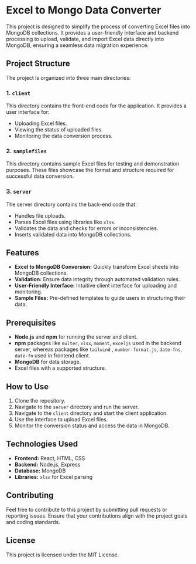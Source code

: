 # Excel to Mongo Data Converter

This project is designed to simplify the process of converting Excel files into MongoDB collections. It provides a user-friendly interface and backend processing to upload, validate, and import Excel data directly into MongoDB, ensuring a seamless data migration experience.

## Project Structure

The project is organized into three main directories:

### 1. `client`

This directory contains the front-end code for the application. It provides a user interface for:

-   Uploading Excel files.
-   Viewing the status of uploaded files.
-   Monitoring the data conversion process.

### 2. `samplefiles`

This directory contains sample Excel files for testing and demonstration purposes. These files showcase the format and structure required for successful data conversion.

### 3. `server`

The server directory contains the back-end code that:

-   Handles file uploads.
-   Parses Excel files using libraries like `xlsx`.
-   Validates the data and checks for errors or inconsistencies.
-   Inserts validated data into MongoDB collections.

## Features

-   **Excel to MongoDB Conversion:** Quickly transform Excel sheets into MongoDB collections.
-   **Validation:** Ensure data integrity through automated validation rules.
-   **User-Friendly Interface:** Intuitive client interface for uploading and monitoring.
-   **Sample Files:** Pre-defined templates to guide users in structuring their data.

## Prerequisites

-   **Node.js** and **npm** for running the server and client.
-   **npm** packages like `multer`, `xlsx`, `moment`, `exceljs` used in the backend server, whereas packages like `tailwind` , `number-format.js`, `date-fns`, `date-fn` used in frontend client.
-   **MongoDB** for data storage.
-   Excel files with a supported structure.

## How to Use

1. Clone the repository.
2. Navigate to the `server` directory and run the server.
3. Navigate to the `client` directory and start the client application.
4. Use the interface to upload Excel files.
5. Monitor the conversion status and access the data in MongoDB.

## Technologies Used

-   **Frontend:** React, HTML, CSS
-   **Backend:** Node.js, Express
-   **Database:** MongoDB
-   **Libraries:** `xlsx` for Excel parsing

## Contributing

Feel free to contribute to this project by submitting pull requests or reporting issues. Ensure that your contributions align with the project goals and coding standards.

## License

This project is licensed under the MIT License.
